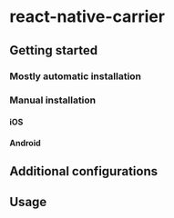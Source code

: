 # react-native-carrier

## Getting started


### Mostly automatic installation



### Manual installation


#### iOS



#### Android



## Additional configurations




## Usage
```javascript

```
